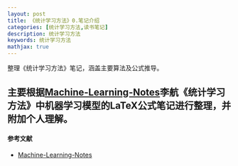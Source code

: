 ```yaml
---
layout: post
title: 《统计学习方法》0.笔记介绍
categories: [统计学习方法,读书笔记]
description: 统计学习方法
keywords: 统计学习方法
mathjax: true
---
```


整理《统计学习方法》笔记，涵盖主要算法及公式推导。

主要根据[Machine-Learning-Notes](https://github.com/anch3or/Machine-Learning-Notes)李航《统计学习方法》中机器学习模型的LaTeX公式笔记进行整理，并附加个人理解。
---

#### 参考文献
- [Machine-Learning-Notes](https://github.com/anch3or/Machine-Learning-Notes)